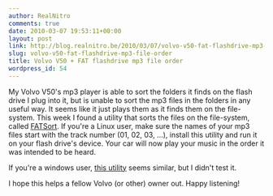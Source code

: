 ```yaml
---
author: RealNitro
comments: true
date: 2010-03-07 19:53:11+00:00
layout: post
link: http://blog.realnitro.be/2010/03/07/volvo-v50-fat-flashdrive-mp3-file-order/
slug: volvo-v50-fat-flashdrive-mp3-file-order
title: Volvo V50 + FAT flashdrive mp3 file order
wordpress_id: 54
---
```


My Volvo V50's mp3 player is able to sort the folders it finds on the flash drive I plug into it, but is unable to sort the mp3 files in the folders in any useful way. It seems like it just plays them as it finds them on the file-system. This week I found a utility that sorts the files on the file-system, called [FATSort](http://fatsort.berlios.de/). If you're a Linux user, make sure the names of your mp3 files start with the track number (01, 02, 03, ...), install this utility and run it on your flash drive's device. Your car will now play your music in the order it was intended to be heard.

If you're a windows user, [this utility](http://hem.passagen.se/chsw/fatsort/index.html) seems similar, but I didn't test it.

I hope this helps a fellow Volvo (or other) owner out. Happy listening!
